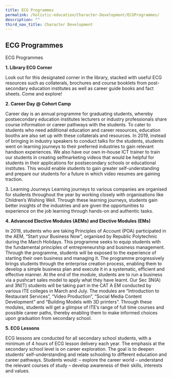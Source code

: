 ```yaml
---
title: ECG Programmes
permalink: /holistic-education/Character-Development/ECGProgrammes/
description: ""
third_nav_title: Character Development
---
```

## ECG Programmes



ECG Programmes

**1\. Library ECG Corner**

Look out for this designated corner in the library, stacked with useful ECG resources such as collaterals, brochures and course booklets from post-secondary education institutes as well as career guide books and fact sheets. Come and explore!

**2\. Career Day @ Cohort Camp**

Career day is an annual programme for graduating students, whereby postsecondary education institutes lecturers or industry professionals share course information or career pathways with the students. To cater to students who need additional education and career resources, education booths are also set up with these collaterals and resources. In 2019, instead of bringing in industry speakers to conduct talks for the students, students went on learning journeys to their preferred industries to gain relevant handson experiences. We also have our own in-house ICT trainer to train our students in creating selfmarketing videos that would be helpful for students in their applications for postsecondary schools or educational institutes. This would enable students to gain greater self-understanding and prepare our students for a future in which video resumes are gaining traction.

3\. Learning Journeys Learning journeys to various companies are organised for students throughout the year by working closely with organisations like Children’s Wishing Well. Through these learning journeys, students gain better insights of the industries and are given the opportunities to experience on the job learning through hands-on and authentic tasks.

**4\. Advanced Elective Modules (AEMs) and Elective Modules (EMs)**

In 2019, students who are taking Principles of Account (POA) participated in the AEM, “Start your Business Now”, organised by Republic Polytechnic during the March Holidays. This programme seeks to equip students with the fundamental principles of entrepreneurship and business management. Through the programme, students will be exposed to the experience of starting their own business and managing it. The programme progressively brings students through the enterprise creation process, enabling them to develop a simple business plan and execute it in a systematic, efficient and effective manner. At the end of the module, students are to run a business via a pushcart sales model to apply what they have learnt. Our Sec 3N(A) and 3N(T) students will be taking part in the CAT A EM conducted by various ITE colleges in March and July. The modules are “Introduction to Restaurant Services”, “Video Production”, “Social Media Content Development” and “Building Models with 3D printers”. Through these modules, students will get a glimpse of ITE’s range of full time courses and possible career paths, thereby enabling them to make informed choices upon graduation from secondary school.

**5\. ECG Lessons**

ECG lessons are conducted for all secondary school students, with a minimum of 4 hours of ECG lesson delivery each year. The emphasis at the secondary school level is on career exploration. The goal is to deepen students’ self-understanding and relate schooling to different education and career pathways. Students would: – explore the career world – understand the relevant courses of study – develop awareness of their skills, interests and values.